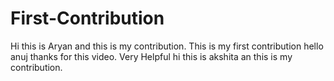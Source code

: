 # First-Contribution
Hi this is Aryan and this is my contribution.
This is my first contribution
hello anuj thanks for this video. Very Helpful
hi this is akshita an this is my contribution. 
